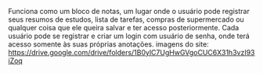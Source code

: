  Funciona como um bloco de notas, um lugar onde o usuário pode
 registrar seus resumos de estudos, lista de tarefas, compras de
 supermercado ou qualquer coisa que ele queira salvar e ter acesso
 posteriormente. Cada usuário pode se registrar e criar um login com usuário
 de senha, onde terá acesso somente às suas próprias anotações.
 imagens do site: https://drive.google.com/drive/folders/1B0ylC7UgHwGVgoCUC6X31h3vzI93iZoq
